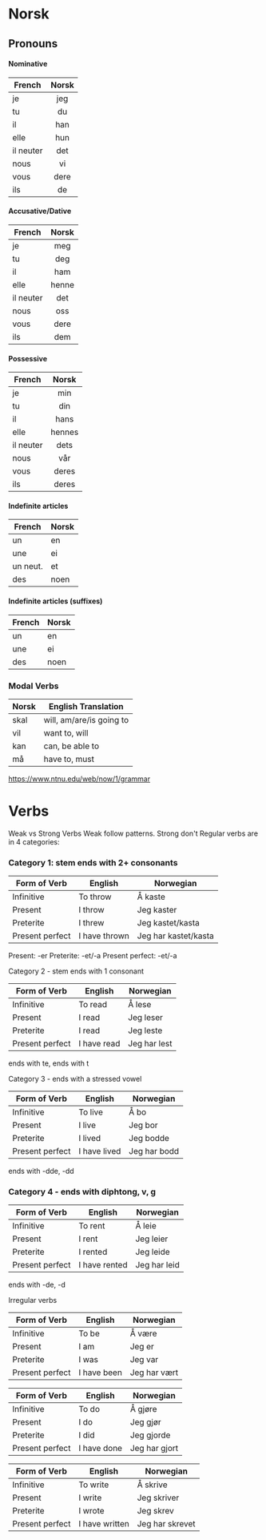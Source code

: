 Norsk
========================
##  Pronouns
#### Nominative
| French    | Norsk |
| --------- | :---: |
| je        |  jeg  |
| tu        |  du   |
| il        |  han  |
| elle      |  hun  |
| il neuter |  det  |
| nous      |  vi   |
| vous      | dere  |
| ils       |  de   |

#### Accusative/Dative
| French    | Norsk |
| --------- | :---: |
| je        |  meg  |
| tu        |  deg  |
| il        |  ham  |
| elle      | henne |
| il neuter |  det  |
| nous      |  oss  |
| vous      | dere  |
| ils       |  dem  |

#### Possessive
| French    | Norsk  |
| --------- | :----: |
| je        |  min   |
| tu        |  din   |
| il        |  hans  |
| elle      | hennes |
| il neuter |  dets  |
| nous      |  vår   |
| vous      | deres  |
| ils       | deres  |

#### Indefinite articles
| French   | Norsk |
| -------- | ----- |
| un       | en    |
| une      | ei    |
| un neut. | et    |
| des      | noen  |

#### Indefinite articles (suffixes)
| French | Norsk |
| ------ | ----- |
| un     | en    |
| une    | ei    |
| des    | noen  |

### Modal Verbs
| Norsk | English Translation      |
| ----- | ------------------------ |
| skal  | will, am/are/is going to |
| vil   | want to, will            |
| kan   | can, be able to          |
| må    | have to, must            |        

https://www.ntnu.edu/web/now/1/grammar


# Verbs
Weak vs Strong Verbs
Weak follow patterns. Strong don't
Regular verbs are in 4 categories:

### Category 1: stem ends with 2+ consonants
| Form of Verb    | English       | Norwegian            |
| --------------- | ------------- | -------------------- |
| Infinitive      | To throw      | Å kaste              |
| Present         | I throw       | Jeg kaster           |
| Preterite       | I threw       | Jeg kastet/kasta     |
| Present perfect | I have thrown | Jeg har kastet/kasta |

Present: -er
Preterite: -et/-a
Present perfect: -et/-a

Category 2 - stem ends with 1 consonant

| Form of Verb    | English     | Norwegian    |
| --------------- | ----------- | ------------ |
| Infinitive      | To read     | Å lese       |
| Present         | I read      | Jeg leser    |
| Preterite       | I read      | Jeg leste    |
| Present perfect | I have read | Jeg har lest |

ends with te, ends with t

Category 3 - ends with a stressed vowel

| Form of Verb    | English      | Norwegian    |
| --------------- | ------------ | ------------ |
| Infinitive      | To live      | Å bo         |
| Present         | I live       | Jeg bor      |
| Preterite       | I lived      | Jeg bodde    |
| Present perfect | I have lived | Jeg har bodd |

ends with -dde, -dd


### Category 4 - ends with diphtong, v, g

| Form of Verb    | English       | Norwegian    |
| --------------- | ------------- | ------------ |
| Infinitive      | To rent       | Å leie       |
| Present         | I rent        | Jeg leier    |
| Preterite       | I rented      | Jeg leide    |
| Present perfect | I have rented | Jeg har leid |

ends with -de, -d

Irregular verbs

| Form of Verb    | English     | Norwegian    |
| --------------- | ----------- | ------------ |
| Infinitive      | To be       | Å være       |
| Present         | I am        | Jeg er       |
| Preterite       | I was       | Jeg var      |
| Present perfect | I have been | Jeg har vært |

| Form of Verb         | English           | Norwegian          |
|----------------------|-------------------|--------------------|
| Infinitive           | To do             | Å gjøre             |
| Present              | I do              | Jeg gjør            |
| Preterite            | I did             | Jeg gjorde          |
| Present perfect      | I have done       | Jeg har gjort       |

| Form of Verb         | English           | Norwegian          |
|----------------------|-------------------|--------------------|
| Infinitive           | To write          | Å skrive            |
| Present              | I write           | Jeg skriver         |
| Preterite            | I wrote           | Jeg skrev           |
| Present perfect      | I have written     | Jeg har skrevet     |
